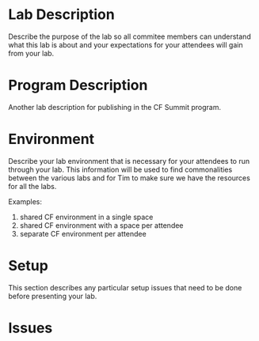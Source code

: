 # Lab Description

Describe the purpose of the lab so all commitee members can
understand what this lab is about and your expectations for
your attendees will gain from your lab.

# Program Description

Another lab description for publishing in the CF Summit program.

# Environment

Describe your lab environment that is necessary for your attendees
to run through your lab. This information will be used to find commonalities 
between the various labs and for Tim to make sure we have the resources for
all the labs.

Examples:
  1. shared CF environment in a single space
  1. shared CF environment with a space per attendee
  1. separate CF environment per attendee

# Setup

This section describes any particular setup issues that need to be done
before presenting your lab.

# Issues
